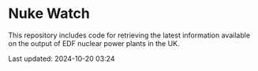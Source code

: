 # Nuke Watch

This repository includes code for retrieving the latest information available on the output of EDF nuclear power plants in the UK.

Last updated: 2024-10-20 03:24